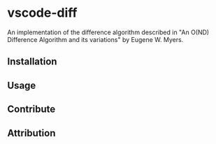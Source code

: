 # vscode-diff

An implementation of the difference algorithm described in "An O(ND) Difference Algorithm and its variations" by Eugene W. Myers.

## Installation

## Usage

## Contribute

## Attribution